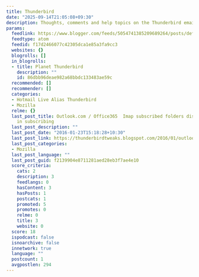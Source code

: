 ```yaml
---
title: Thunderbird
date: "2025-09-14T21:05:08+09:30"
description: Thoughts, comments and help topics on the Thunderbird email client
params:
  feedlink: https://www.blogger.com/feeds/5054741385209689264/posts/default/-/Mozilla
  feedtype: atom
  feedid: f17d2466077c42305dca1e85a3fa9cc3
  websites: {}
  blogrolls: []
  in_blogrolls:
  - title: Planet Thunderbird
    description: ""
    id: 86dbb96deae982a68bbdc133483ae59c
  recommended: []
  recommender: []
  categories:
  - Hotmail Live Alias Thunderbird
  - Mozilla
  relme: {}
  last_post_title: Outlook.com / Office365  Imap subscribed folders disappear, difficulty
    in subscribing
  last_post_description: ""
  last_post_date: "2016-01-23T15:18:28+10:30"
  last_post_link: https://thunderbirdtweaks.blogspot.com/2016/01/outlookcom-office365-imap-subscribed.html
  last_post_categories:
  - Mozilla
  last_post_language: ""
  last_post_guid: f2139904e8711281aed28eb3f7ae4e10
  score_criteria:
    cats: 2
    description: 3
    feedlangs: 0
    hasContent: 3
    hasPosts: 1
    postcats: 1
    promoted: 5
    promotes: 0
    relme: 0
    title: 3
    website: 0
  score: 18
  ispodcast: false
  isnoarchive: false
  innetwork: true
  language: ""
  postcount: 1
  avgpostlen: 294
---
```

